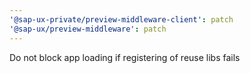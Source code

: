 ```yaml
---
'@sap-ux-private/preview-middleware-client': patch
'@sap-ux/preview-middleware': patch
---
```


Do not block app loading if registering of reuse libs fails
